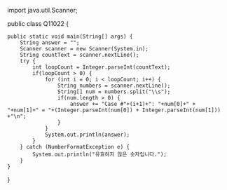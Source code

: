 import java.util.Scanner;  
  
public class Q11022 {
  
    public static void main(String[] args) {  
        String answer = "";  
        Scanner scanner = new Scanner(System.in);  
        String countText = scanner.nextLine();  
        try {  
            int loopCount = Integer.parseInt(countText);  
            if(loopCount > 0) {  
                for (int i = 0; i < loopCount; i++) {  
                    String numbers = scanner.nextLine();  
                    String[] num = numbers.split("\\s");  
                    if(num.length > 0) {  
                        answer += "Case #"+(i+1)+": "+num[0]+" + "+num[1]+" = "+(Integer.parseInt(num[0]) + Integer.parseInt(num[1])) +"\n";  
                    }  
                }  
                System.out.println(answer);  
            }  
        } catch (NumberFormatException e) {  
            System.out.println("유효하지 않은 숫자입니다.");  
        }  
    }  
}